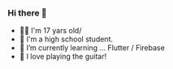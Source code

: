 ### Hi there 👋

- 💁‍♂️ I'm 17 yars old/
- 🏫 I'm a high school student.
- 🌱 I’m currently learning ... Flutter / Firebase
- 💓 I love playing the guitar!
